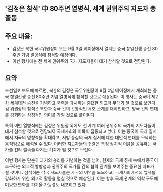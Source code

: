 ## '김정은 참석' 中 80주년 열병식, 세계 권위주의 지도자 총출동

## 주요 내용:
*   김정은 북한 국무위원장이 오는 9월 3일 베이징에서 열리는 중국 항일전쟁 승전 80주년 기념 열병식에 참석할 예정이다.
*   이번 행사에는 전 세계 권위주의 국가 지도자들이 대거 참석할 것으로 전망된다.

## 요약

조선일보 보도에 따르면, 북한의 김정은 국무위원장이 9월 3일 베이징에서 개최되는 중국 항일전쟁 승전 80주년 기념 열병식에 참석할 것으로 예상된다. 이 행사는 중국이 제2차 세계대전 승전을 기념하고 국력을 과시하는 중요한 외교적 무대가 될 것으로 보인다. 김 위원장의 참석은 북한과 중국 간의 전통적인 우호 관계를 재확인하고, 양국 간의 연대를 강화하는 상징적인 의미를 가질 것으로 풀이된다.

특히 이번 열병식에는 김정은 위원장 외에도 전 세계 여러 권위주의 국가의 지도자들이 대거 참석할 것으로 전망되어 국제사회의 이목이 집중되고 있다. 이는 중국이 국제 질서에서 자국의 영향력을 확대하고, 서방 중심의 국제 질서에 대한 대안적 연대를 모색하는 움직임으로 해석될 수 있다. 이러한 지도자들의 집결은 특정 정치적 이념을 공유하는 국가들 간의 결속을 다지는 기회가 될 것으로 보인다.

이번 행사는 단순히 과거의 승리를 기념하는 것을 넘어, 현재의 국제 정세 속에서 중국이 추구하는 외교적 방향성과 권위주의 국가들 간의 협력 관계를 보여주는 중요한 지표가 될 것이다. 참석하는 각국 지도자들은 자국의 이익을 도모하고, 국제사회에서의 입지를 강화하기 위한 외교적 활동을 펼칠 것으로 예상된다. 이는 향후 국제 관계의 역학 구도에 미묘한 변화를 가져올 가능성도 내포하고 있다.